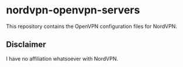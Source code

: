 # nordvpn-openvpn-servers

This repository contains the OpenVPN configuration files for NordVPN.

## Disclaimer

I have no affiliation whatsoever with NordVPN.
